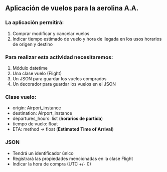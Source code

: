 ## Aplicación de vuelos para la aerolina A.A.

### La aplicación permitirá:

1. Comprar modificar y cancelar vuelos
2. Indicar tiempo estimado de vuelo y hora de llegada en los usos horarios de origen y destino

### Para realizar esta actividad necesitaremos:

1. Módulo datetime
2. Una clase vuelo (Flight)
3. Un JSON para guardar los vuelos comprados
4. Un decorador para guardar los vuelos en el JSON

### Clase vuelo:

* origin: Airport_instance
* destination: Airport_instance
* departures_hours: list (**horarios de partida**)
* tiempo de vuelo: float
* ETA: method -> float (**Estimated Time of Arrival**)

### JSON

* Tendrá un identificador único
* Registrará las propiedades mencionadas en la clase Flight
* Indicar la hora de compra (UTC +/- 0)
